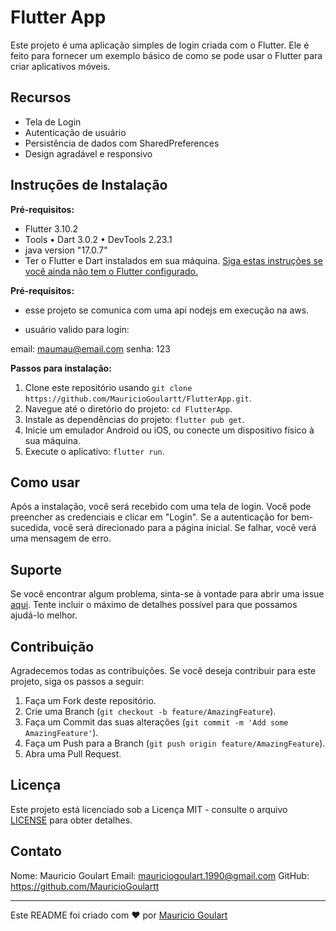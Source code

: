 # Flutter App

Este projeto é uma aplicação simples de login criada com o Flutter. Ele é feito para fornecer um exemplo básico de como se pode usar o Flutter para criar aplicativos móveis.

## Recursos

- Tela de Login
- Autenticação de usuário
- Persistência de dados com SharedPreferences
- Design agradável e responsivo

## Instruções de Instalação

**Pré-requisitos:**
- Flutter 3.10.2
- Tools • Dart 3.0.2 • DevTools 2.23.1
- java version "17.0.7"
- Ter o Flutter e Dart instalados em sua máquina. [Siga estas instruções se você ainda não tem o Flutter configurado.](https://flutter.dev/docs/get-started/install)

**Pré-requisitos:**

- esse projeto se comunica com uma api nodejs em execução na aws.

- usuário valido para login:

email: maumau@email.com
senha: 123

**Passos para instalação:**

1. Clone este repositório usando `git clone https://github.com/MauricioGoulartt/FlutterApp.git`.
2. Navegue até o diretório do projeto: `cd FlutterApp`.
3. Instale as dependências do projeto: `flutter pub get`.
4. Inicie um emulador Android ou iOS, ou conecte um dispositivo físico à sua máquina.
5. Execute o aplicativo: `flutter run`.

## Como usar

Após a instalação, você será recebido com uma tela de login. Você pode preencher as credenciais e clicar em "Login". Se a autenticação for bem-sucedida, você será direcionado para a página inicial. Se falhar, você verá uma mensagem de erro.

## Suporte

Se você encontrar algum problema, sinta-se à vontade para abrir uma issue [aqui](https://github.com/MauricioGoulartt/FlutterApp/issues). Tente incluir o máximo de detalhes possível para que possamos ajudá-lo melhor.

## Contribuição

Agradecemos todas as contribuições. Se você deseja contribuir para este projeto, siga os passos a seguir:

1. Faça um Fork deste repositório.
2. Crie uma Branch (`git checkout -b feature/AmazingFeature`).
3. Faça um Commit das suas alterações (`git commit -m 'Add some AmazingFeature'`).
4. Faça um Push para a Branch (`git push origin feature/AmazingFeature`).
5. Abra uma Pull Request.

## Licença

Este projeto está licenciado sob a Licença MIT - consulte o arquivo [LICENSE](LICENSE) para obter detalhes.

## Contato

Nome: Mauricio Goulart
Email: mauriciogoulart.1990@gmail.com
GitHub: https://github.com/MauricioGoulartt

---

Este README foi criado com ❤️ por [Mauricio Goulart](https://github.com/MauricioGoulartt)
